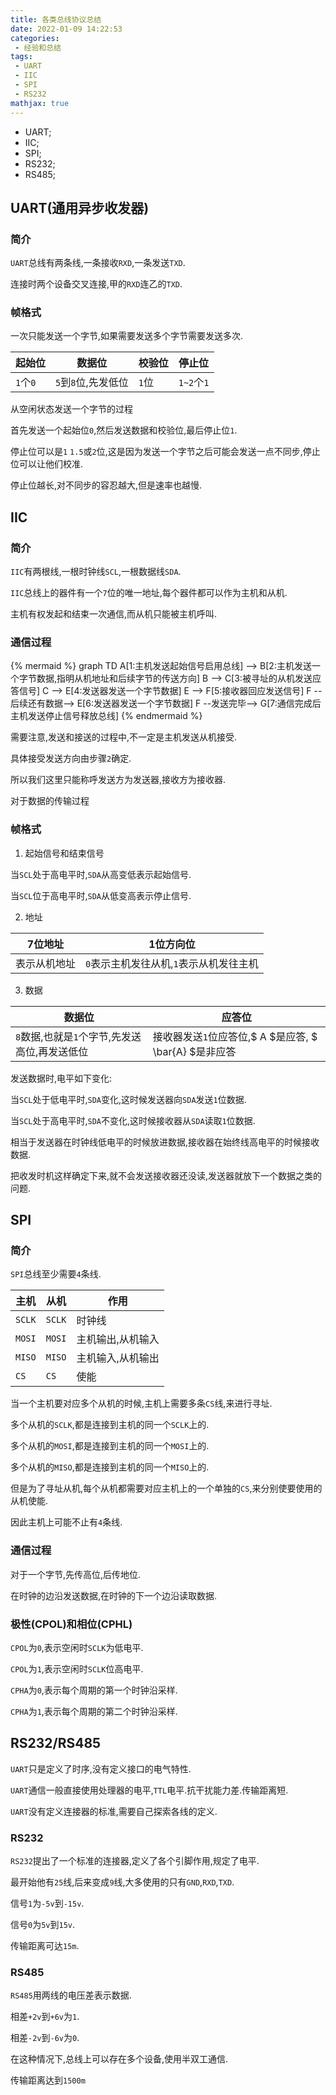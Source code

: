 ```yaml
---
title: 各类总线协议总结
date: 2022-01-09 14:22:53
categories:
 - 经验和总结
tags:
 - UART
 - IIC
 - SPI
 - RS232
mathjax: true
---
```


* UART;
* IIC;
* SPI;
* RS232;
* RS485;

<!-- more -->

## UART(通用异步收发器)

### 简介

`UART`总线有两条线,一条接收`RXD`,一条发送`TXD`.

连接时两个设备交叉连接,甲的`RXD`连乙的`TXD`.

### 帧格式

一次只能发送一个字节,如果需要发送多个字节需要发送多次.

| 起始位 | 数据位 | 校验位 | 停止位 |
| --- | --- | --- | --- |
| `1`个`0` | `5`到`8`位,先发低位 | `1`位 | `1~2`个`1` |

从空闲状态发送一个字节的过程

首先发送一个起始位`0`,然后发送数据和校验位,最后停止位`1`.

停止位可以是`1` `1.5`或`2`位,这是因为发送一个字节之后可能会发送一点不同步,停止位可以让他们校准.

停止位越长,对不同步的容忍越大,但是速率也越慢.

## IIC

### 简介

`IIC`有两根线,一根时钟线`SCL`,一根数据线`SDA`.

`IIC`总线上的器件有一个`7`位的唯一地址,每个器件都可以作为主机和从机.

主机有权发起和结束一次通信,而从机只能被主机呼叫.

### 通信过程

{% mermaid %}
graph TD
    A[1:主机发送起始信号启用总线] --> B[2:主机发送一个字节数据,指明从机地址和后续字节的传送方向]
    B --> C[3:被寻址的从机发送应答信号]
    C --> E[4:发送器发送一个字节数据]
    E --> F[5:接收器回应发送信号]
    F --后续还有数据--> E[6:发送器发送一个字节数据]
    F --发送完毕--> G[7:通信完成后主机发送停止信号释放总线]
{% endmermaid %}

需要注意,发送和接送的过程中,不一定是主机发送从机接受.

具体接受发送方向由步骤`2`确定.

所以我们这里只能称呼发送方为发送器,接收方为接收器.

对于数据的传输过程

### 帧格式

1. 起始信号和结束信号

当`SCL`处于高电平时,`SDA`从高变低表示起始信号.

当`SCL`位于高电平时,`SDA`从低变高表示停止信号.

2. 地址

| 7位地址 | 1位方向位 |
| --- | --- |
| 表示从机地址 | `0`表示主机发往从机,`1`表示从机发往主机 |

3. 数据

| 数据位 | 应答位 |
| --- | --- |
| `8`数据,也就是`1`个字节,先发送高位,再发送低位 | 接收器发送`1`位应答位,$ A $是应答, $ \bar{A} $是非应答|

发送数据时,电平如下变化:

当`SCL`处于低电平时,`SDA`变化,这时候发送器向`SDA`发送`1`位数据.

当`SCL`处于高电平时,`SDA`不变化,这时候接收器从`SDA`读取`1`位数据.

相当于发送器在时钟线低电平的时候放进数据,接收器在始终线高电平的时候接收数据.

把收发时机这样确定下来,就不会发送接收器还没读,发送器就放下一个数据之类的问题.

## SPI

### 简介

`SPI`总线至少需要`4`条线.

| 主机 | 从机 | 作用 | 
| --- | --- | --- |
| `SCLK` | `SCLK` | 时钟线 |
| `MOSI` | `MOSI` | 主机输出,从机输入 |
| `MISO` | `MISO` | 主机输入,从机输出 |
| `CS` | `CS` | 使能 |

当一个主机要对应多个从机的时候,主机上需要多条`CS`线,来进行寻址.

多个从机的`SCLK`,都是连接到主机的同一个`SCLK`上的.

多个从机的`MOSI`,都是连接到主机的同一个`MOSI`上的.

多个从机的`MISO`,都是连接到主机的同一个`MISO`上的.

但是为了寻址从机,每个从机都需要对应主机上的一个单独的`CS`,来分别使要使用的从机使能.

因此主机上可能不止有`4`条线.

### 通信过程

对于一个字节,先传高位,后传地位.

在时钟的边沿发送数据,在时钟的下一个边沿读取数据.

### 极性(CPOL)和相位(CPHL)

`CPOL`为`0`,表示空闲时`SCLK`为低电平.

`CPOL`为`1`,表示空闲时`SCLK`位高电平.

`CPHA`为`0`,表示每个周期的第一个时钟沿采样.

`CPHA`为`1`,表示每个周期的第二个时钟沿采样.

## RS232/RS485

`UART`只是定义了时序,没有定义接口的电气特性.

`UART`通信一般直接使用处理器的电平,`TTL`电平.抗干扰能力差.传输距离短.

`UART`没有定义连接器的标准,需要自己探索各线的定义.

### RS232

`RS232`提出了一个标准的连接器,定义了各个引脚作用,规定了电平.

最开始他有`25`线,后来变成`9`线,大多使用的只有`GND`,`RXD`,`TXD`.

信号`1`为`-5v`到`-15v`.

信号`0`为`5v`到`15v`.

传输距离可达`15m`.

### RS485

`RS485`用两线的电压差表示数据.

相差`+2v`到`+6v`为`1`.

相差`-2v`到`-6v`为`0`.

在这种情况下,总线上可以存在多个设备,使用半双工通信.

传输距离达到`1500m`